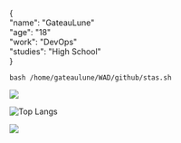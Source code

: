 {  
  "name": "GateauLune"   
  "age": "18"   
  "work": "DevOps"   
  "studies": "High School"  
}

`` bash /home/gateaulune/WAD/github/stas.sh ``

![](https://github-readme-stats.vercel.app/api?username=gateaulune&show_icons=true&hide_border=true&theme=tokyonight)

![Top Langs](https://github-readme-stats.vercel.app/api/top-langs/?username=anuraghazra&layout=compact&theme=tokyonight)

![](https://github-readme-stats.vercel.app/api/top-langs/?username=gateaulune&layout=donut-vertical&theme=tokyonight)
